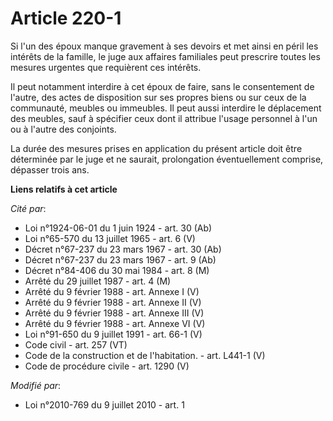 # Article 220-1

Si l'un des époux manque gravement à ses devoirs et met ainsi en péril les intérêts de la famille, le juge aux affaires
familiales peut prescrire toutes les mesures urgentes que requièrent ces intérêts. 

Il peut notamment interdire à cet époux de faire, sans le consentement de l'autre, des actes de disposition sur ses propres
biens ou sur ceux de la communauté, meubles ou immeubles. Il peut aussi interdire le déplacement des meubles, sauf à
spécifier ceux dont il attribue l'usage personnel à l'un ou à l'autre des conjoints. 

La durée des mesures prises en application du présent article doit être déterminée par le juge et ne saurait, prolongation
éventuellement comprise, dépasser trois ans.

**Liens relatifs à cet article**

_Cité par_:

  - Loi n°1924-06-01 du 1 juin 1924 - art. 30 (Ab)
  - Loi n°65-570 du 13 juillet 1965 - art. 6 (V)
  - Décret n°67-237 du 23 mars 1967 - art. 30 (Ab)
  - Décret n°67-237 du 23 mars 1967 - art. 9 (Ab)
  - Décret n°84-406 du 30 mai 1984 - art. 8 (M)
  - Arrêté du 29 juillet 1987 - art. 4 (M)
  - Arrêté du 9 février 1988 - art. Annexe I (V)
  - Arrêté du 9 février 1988 - art. Annexe II (V)
  - Arrêté du 9 février 1988 - art. Annexe III (V)
  - Arrêté du 9 février 1988 - art. Annexe VI (V)
  - Loi n°91-650 du 9 juillet 1991 - art. 66-1 (V)
  - Code civil - art. 257 (VT)
  - Code de la construction et de l'habitation. - art. L441-1 (V)
  - Code de procédure civile - art. 1290 (V)

_Modifié par_:

  - Loi n°2010-769 du 9 juillet 2010 - art. 1
